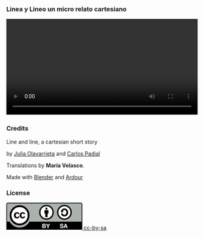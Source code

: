 ### Linea y Lineo un micro relato cartesiano

<div class='centered-content'>
  <video class='video' controls autoplay loop style='width: 100%; outline: 0;'>
    <source src="../torrent_source/linea-y-lineo/01_linea-y-lineo.avi" type="video/mp4">
    <source src="../torrent_source/linea-y-lineo/02_linea-y-lineo.webm" type="video/webm">
    <track label="Español" kind="subtitles" srclang="es" src='../torrent_source/linea-y-lineo/lineaylineo_es.vtt' default>
    <track label="English" kind="subtitles" srclang="en" src='../torrent_source/linea-y-lineo/lineaylineo_en.vtt'>
    <track label="French" kind="subtitles" srclang="fr" src='../torrent_source/linea-y-lineo/lineaylineo_fr.vtt'>
  </video>
</div>

### Credits

Line and line, a cartesian short story 

by [Julia Olavarrieta](http://estoyhechountrapo.com/) and [Carlos Padial](http://surreal.asturnazari.com)

Translations by **María Velasco**.

Made with [Blender](https://blender.org) and [Ardour](https://ardour.org/)

### License

<div class='license'>
  <a href="https://creativecommons.org/licenses/by-sa/3.0/es/">
    <img src="../imgs/CC-BY-SA_icon.svg.png" alt='cc-by-sa'>
    cc-by-sa
  </a>
</div>

<link rel="stylesheet" type="text/css" href="style-projector.css">